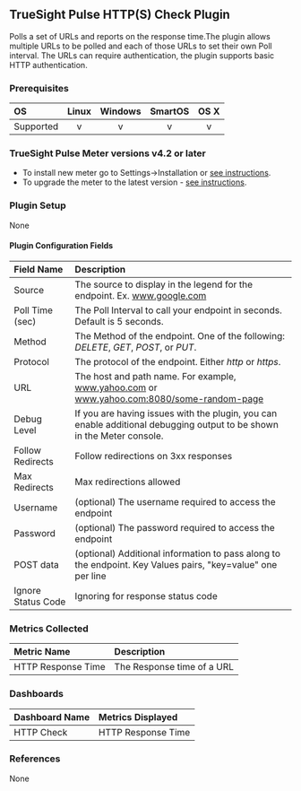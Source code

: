 TrueSight Pulse HTTP(S) Check Plugin
------------------------------------

Polls a set of URLs and reports on the response time.The plugin allows multiple URLs to be polled and each of those URLs to set their own Poll interval. The URLs can require authentication, the plugin supports basic HTTP authentication.


### Prerequisites

|     OS    | Linux | Windows | SmartOS | OS X |
|:----------|:-----:|:-------:|:-------:|:----:|
| Supported |   v   |    v    |    v    |  v   |

### TrueSight Pulse Meter versions v4.2 or later

- To install new meter go to Settings->Installation or [see instructions](https://help.boundary.com/hc/en-us/sections/200634331-Installation).
- To upgrade the meter to the latest version - [see instructions](https://help.boundary.com/hc/en-us/articles/201573102-Upgrading-the-Boundary-Meter).

### Plugin Setup

None

#### Plugin Configuration Fields

|Field Name         |Description                                                                                                           |
|:------------------|:---------------------------------------------------------------------------------------------------------------------|
|Source             |The source to display in the legend for the endpoint. Ex. www.google.com                                              |
|Poll Time (sec)    |The Poll Interval to call your endpoint in seconds. Default is 5 seconds.                                                             |
|Method             |The Method of the endpoint. One of the following: _DELETE_, _GET_, _POST_, or _PUT_.                                                                                           |
|Protocol           |The protocol of the endpoint. Either _http_ or _https_.                                                                                           |
|URL                |The host and path name. For example, www.yahoo.com or www.yahoo.com:8080/some-random-page                             |
|Debug Level | If you are having issues with the plugin, you can enable additional debugging output to be shown in the Meter console.|
|Follow Redirects |Follow redirections on 3xx responses|
|Max Redirects           |Max redirections allowed                                                               |
|Username           |(optional) The username required to access the endpoint                                                               |
|Password           |(optional) The password required to access the endpoint                                                               |
|POST data          |(optional) Additional information to pass along to the endpoint. Key Values pairs, "key=value" one per line           |
|Ignore Status Code |Ignoring for response status code           |

### Metrics Collected

|Metric Name       |Description               |
|:-----------------|:-------------------------|
|HTTP Response Time|The Response time of a URL|

### Dashboards

|Dashboard Name|Metrics Displayed       |
|:-------------|:-----------------------|
|HTTP Check    |HTTP Response Time|

### References

None
